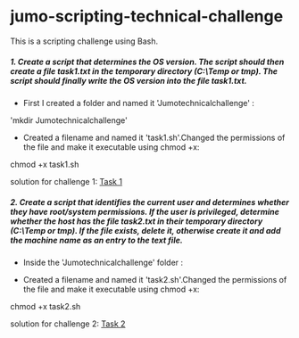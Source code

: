 # jumo-scripting-technical-challenge
This is a scripting challenge using Bash.


##### 1. Create a script that determines the OS version. The script should then create a file task1.txt in the temporary directory (C:\Temp or tmp). The script should finally write the OS version into the file task1.txt.
- First I created a folder and named it 'Jumotechnicalchallenge' :

'mkdir Jumotechnicalchallenge'

- Created a filename and named it 'task1.sh'.Changed the permissions of the file and make it executable using chmod +x:

chmod +x task1.sh

solution for challenge 1: [Task 1](https://github.com/OlalKeith/jumo-scripting-technical-challenge/blob/main/task1.sh)



##### 2. Create a script that identifies the current user and determines whether they have root/system permissions. If the user is privileged, determine whether the host has the file task2.txt in their temporary directory (C:\Temp or tmp). If the file exists, delete it, otherwise create it and add the machine name as an entry to the text file.
- Inside the 'Jumotechnicalchallenge' folder :

- Created a filename and named it 'task2.sh'.Changed the permissions of the file and make it executable using chmod +x:

chmod +x task2.sh

solution for challenge 2: [Task 2](https://github.com/OlalKeith/jumo-scripting-technical-challenge/blob/main/task2.sh)

